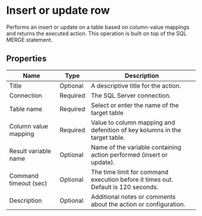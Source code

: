 # Insert or update row
Performs an insert or update on a table based on column-value mappings and returns the executed action. This operation is built on top of the SQL MERGE statement.


## Properties

| Name               | Type            | Description                                       |
|--------------------|-----------------|---------------------------------------------------|
| Title              | Optional        | A descriptive title for the action.               |
| Connection         | Required        | The SQL Server connection.                        |
| Table name         | Required        | Select or enter the name of the target table      |
| Column value mapping | Required      | Value to column mapping and defenition of key kolumns in the target table.|
| Result variable name |Optional        | Name of the variable containing action performed (insert or update).  |
| Command timeout (sec) | Optional | The time limit for command execution before it times out. Default is 120 seconds.|
| Description   | Optional | Additional notes or comments about the action or configuration.|

